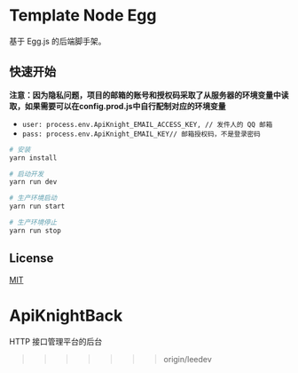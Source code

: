 # Template Node Egg

基于 Egg.js 的后端脚手架。


## 快速开始

**注意：因为隐私问题，项目的邮箱的账号和授权码采取了从服务器的环境变量中读取，如果需要可以在config.prod.js中自行配制对应的环境变量**

- `user: process.env.ApiKnight_EMAIL_ACCESS_KEY, // 发件人的 QQ 邮箱`
- `pass: process.env.ApiKnight_EMAIL_KEY// 邮箱授权码，不是登录密码`

```bash
# 安装
yarn install

# 启动开发
yarn run dev

# 生产环境启动
yarn run start

# 生产环境停止
yarn run stop
```


## License

[MIT](/LICENSE)
# ApiKnightBack
HTTP 接口管理平台的后台
>>>>>>> origin/leedev